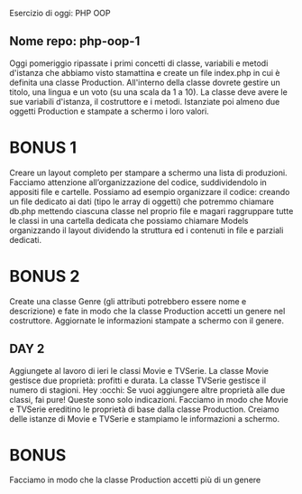 Esercizio di oggi: PHP OOP

## Nome repo: php-oop-1

Oggi pomeriggio ripassate i primi concetti di classe, variabili e metodi d'istanza che abbiamo visto stamattina e create un file index.php in cui è definita una classe Production.
All'interno della classe dovrete gestire un titolo, una lingua e un voto (su una scala da 1 a 10). La classe deve avere le sue variabili d'istanza, il costruttore e i metodi.
Istanziate poi almeno due oggetti Production e stampate a schermo i loro valori.

# BONUS 1

Creare un layout completo per stampare a schermo una lista di produzioni. Facciamo attenzione all’organizzazione del codice, suddividendolo in appositi file e cartelle. Possiamo ad esempio organizzare il codice:
creando un file dedicato ai dati (tipo le array di oggetti) che potremmo chiamare db.php
mettendo ciascuna classe nel proprio file e magari raggruppare tutte le classi in una cartella dedicata che possiamo chiamare Models
organizzando il layout dividendo la struttura ed i contenuti in file e parziali dedicati.

# BONUS 2

Create una classe Genre (gli attributi potrebbero essere nome e descrizione) e fate in modo che la classe Production accetti un genere nel costruttore. Aggiornate le informazioni stampate a schermo con il genere.

## DAY 2

Aggiungete al lavoro di ieri le classi Movie e TVSerie.
La classe Movie gestisce due proprietà: profitti e durata.
La classe TVSerie gestisce il numero di stagioni.
Hey :occhi: Se vuoi aggiungere altre proprietà alle due classi, fai pure! Queste sono solo indicazioni.
Facciamo in modo che Movie e TVSerie ereditino le proprietà di base dalla classe Production.
Creiamo delle istanze di Movie e TVSerie e stampiamo le informazioni a schermo.

# BONUS

Facciamo in modo che la classe Production accetti più di un genere
